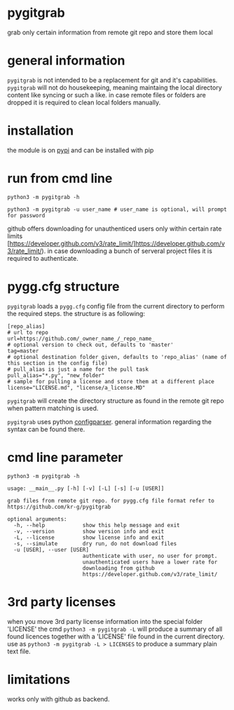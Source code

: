 
# pygitgrab 

grab only certain information from remote git repo and store them local

# general information

`pygitgrab` is not intended to be a replacement for git and it's capabilities.
`pygitgrab` will not do housekeeping, meaning maintaing the local directory content like syncing or such a like.
in case remote files or folders are dropped it is required to clean local folders manually.

# installation

the module is on [pypi](https://pypi.org/kr-g/pygitgrab) and can be installed with pip

# run from cmd line

    python3 -m pygitgrab -h
    
    python3 -m pygitgrab -u user_name # user_name is optional, will prompt for password
    
github offers downloading for unauthenticed users only within certain rate limits [https://developer.github.com/v3/rate_limit/]https://developer.github.com/v3/rate_limit/).
in case downloading a bunch of serveral project files it is required to authenticate.


# pygg.cfg structure

`pygitgrab` loads a `pygg.cfg` config file from the current directory to perform the required steps.
the structure is as following:

    [repo_alias]
    # url to repo
    url=https://github.com/_owner_name_/_repo_name_
    # optional version to check out, defaults to 'master'
    tag=master
    # optional destination folder given, defaults to 'repo_alias' (name of this section in the config file)
    # pull_alias is just a name for the pull task
    pull_alias="*.py", "new_folder"
    # sample for pulling a license and store them at a different place
    license="LICENSE.md", "license/a_license.MD"
    

`pygitgrab` will create the directory structure as found in the remote git repo when pattern matching is used.

`pygitgrab` uses python [configparser](https://docs.python.org/3/library/configparser.html).
general information regarding the syntax can be found there.

# cmd line parameter

    python3 -m pygitgrab -h 

    usage: __main__.py [-h] [-v] [-L] [-s] [-u [USER]]

    grab files from remote git repo. for pygg.cfg file format refer to
    https://github.com/kr-g/pygitgrab

    optional arguments:
      -h, --help            show this help message and exit
      -v, --version         show version info and exit
      -L, --license         show license info and exit
      -s, --simulate        dry run, do not download files
      -u [USER], --user [USER]
                            authenticate with user, no user for prompt.
                            unauthenticated users have a lower rate for
                            downloading from github
                            https://developer.github.com/v3/rate_limit/

# 3rd party licenses

when you move 3rd party license information into the special folder 'LICENSE' the cmd `python3 -m pygitgrab -L` will produce a summary of all found licences together with a 'LICENSE' file found in the current directory. use as `python3 -m pygitgrab -L > LICENSES` to produce a summary plain text file.


# limitations

works only with github as backend.

